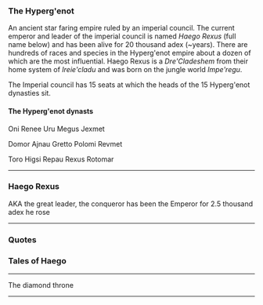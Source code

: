 ### The Hyperg'enot

An ancient star faring empire ruled by an imperial council. The current emperor and leader of the imperial council is named _Haego Rexus_ (full name below) and has been alive for 20 thousand adex (~years). There are hundreds of races and species in the Hyperg'enot empire about a dozen of which are the most influential. Haego Rexus is a _Dre'Cladeshem_ from their home system of _Ireie'cladu_ and was born on the jungle world _Impe'regu_.

The Imperial council has 15 seats at which the heads of the 15 Hyperg'enot dynasties sit.






#### The Hyperg'enot dynasts

Oni
Renee
Uru
Megus
Jexmet

Domor
Ajnau
Gretto
Polomi
Revmet

Toro
Higsi
Repau
Rexus
Rotomar

------------------------------------------------

### Haego Rexus

AKA the great leader, the conqueror has been the Emperor for 2.5 thousand adex he rose

------------------------------------------------

### Quotes


### Tales of Haego

------------------------
The diamond throne



------------------------
